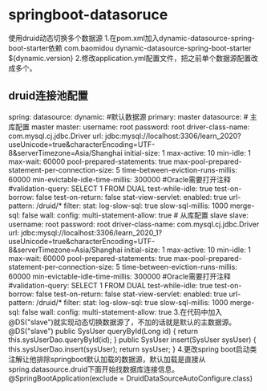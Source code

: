 # springboot-datasoruce
使用druid动态切换多个数据源
1.在pom.xml加入dynamic-datasource-spring-boot-starter依赖
        <dependency>
            <groupId>com.baomidou</groupId>
            <artifactId>dynamic-datasource-spring-boot-starter</artifactId>
            <version>${dynamic.version}</version>
        </dependency>
2.修改application.yml配置文件，把之前单个数据源配置改成多个。
## druid连接池配置
spring:
    datasource:
        dynamic:
            #默认数据源
            primary: master
            datasource:
                # 主库配置 master
                master:
                    username: root
                    password: root
                    driver-class-name: com.mysql.cj.jdbc.Driver
                    url: jdbc:mysql://localhost:3306/learn_2020?useUnicode=true&characterEncoding=UTF-8&serverTimezone=Asia/Shanghai
                    initial-size: 1
                    max-active: 10
                    min-idle: 1
                    max-wait: 60000
                    pool-prepared-statements: true
                    max-pool-prepared-statement-per-connection-size: 5
                    time-between-eviction-runs-millis: 60000
                    min-evictable-idle-time-millis: 300000
                    #Oracle需要打开注释
                    #validation-query: SELECT 1 FROM DUAL
                    test-while-idle: true
                    test-on-borrow: false
                    test-on-return: false
                    stat-view-servlet:
                        enabled: true
                        url-pattern: /druid/*
                    filter:
                        stat:
                            log-slow-sql: true
                            slow-sql-millis: 1000
                            merge-sql: false
                        wall:
                            config:
                                multi-statement-allow: true
                # 从库配置 slave
                slave:
                    username: root
                    password: root
                    driver-class-name: com.mysql.cj.jdbc.Driver
                    url: jdbc:mysql://localhost:3306/learn_2020_1?useUnicode=true&characterEncoding=UTF-8&serverTimezone=Asia/Shanghai
                    initial-size: 1
                    max-active: 10
                    min-idle: 1
                    max-wait: 60000
                    pool-prepared-statements: true
                    max-pool-prepared-statement-per-connection-size: 5
                    time-between-eviction-runs-millis: 60000
                    min-evictable-idle-time-millis: 300000
                    #Oracle需要打开注释
                    #validation-query: SELECT 1 FROM DUAL
                    test-while-idle: true
                    test-on-borrow: false
                    test-on-return: false
                    stat-view-servlet:
                        enabled: true
                        url-pattern: /druid/*
                    filter:
                        stat:
                            log-slow-sql: true
                            slow-sql-millis: 1000
                            merge-sql: false
                        wall:
                            config:
                                multi-statement-allow: true
3.在代码中加入@DS("slave")就实现动态切换数据源了，不加的话就是默认的主数据源。
 @DS("slave")
    public SysUser queryById(Long id) {
        return this.sysUserDao.queryById(id);
    }
    public SysUser insert(SysUser sysUser) {
        this.sysUserDao.insert(sysUser);
        return sysUser;
    }
4.更改spring boot启动类注解让他排除springboot默认加载的数据源，默认加载是直接从spring.datasource.druid下面开始找数据库连接信息。
@SpringBootApplication(exclude = DruidDataSourceAutoConfigure.class)
